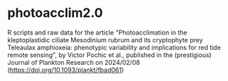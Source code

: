 # photoacclim2.0
R scripts and raw data for the article "Photoacclimation in the kleptoplastidic ciliate Mesodinium rubrum and its cryptophyte prey Teleaulax amphioxeia: phenotypic variability and implications for red tide remote sensing", by Victor Pochic et al., published in the (prestigious) Journal of Plankton Research on 2024/02/08 (https://doi.org/10.1093/plankt/fbad061)
